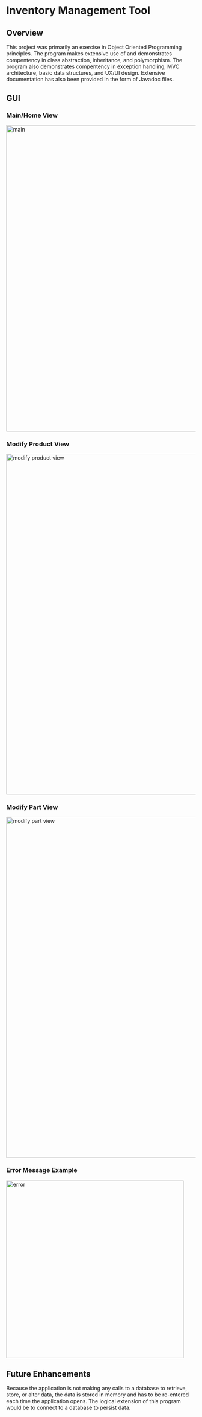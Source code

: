 # Inventory Management Tool

## Overview
This project was primarily an exercise in Object Oriented Programming principles. The program makes extensive use of and demonstrates compentency in class abstraction, inheritance, and polymorphism. The program also demonstrates compentency in exception handling, MVC architecture, basic data structures, and UX/UI design. Extensive documentation has also been provided in the form of Javadoc files. 

## GUI
### Main/Home View
<img width="812" alt="main" src="https://github.com/culturedmold/Inventory-Management-Desktop-Application/assets/122142361/5114e800-e3a4-414a-a1f1-38001a5740df">

### Modify Product View
<img width="904" alt="modify product view" src="https://github.com/culturedmold/Inventory-Management-Desktop-Application/assets/122142361/82835f1a-3be9-407f-bbca-af342267129c">

### Modify Part View
<img width="904" alt="modify part view" src="https://github.com/culturedmold/Inventory-Management-Desktop-Application/assets/122142361/7efa4627-1e29-41a5-9d8f-5af1bb408aff">

### Error Message Example
<img width="472" alt="error" src="https://github.com/culturedmold/Inventory-Management-Desktop-Application/assets/122142361/4f646c92-c0cc-4ee8-aa15-649fead4a162">

## Future Enhancements
Because the application is not making any calls to a database to retrieve, store, or alter data, the data is stored in memory and has to be re-entered each time the application opens. The logical extension of this program would be to connect to a database to persist data. 



